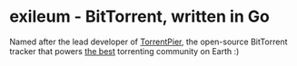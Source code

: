 # exileum - BitTorrent, written in Go
Named after the lead developer of [TorrentPier](https://en.wikipedia.org/wiki/TorrentPier), the open-source BitTorrent tracker that 
powers [the best](https://rutracker.org/forum/index.php) torrenting community on Earth :)
